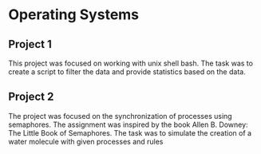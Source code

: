# Operating Systems

## Project 1

This project was focused on working with unix shell bash. The task was to create a script to filter the data and provide statistics based on the data.

## Project 2

The project was focused on the synchronization of processes using semaphores. The assignment was inspired by the book Allen B. Downey: The Little Book of Semaphores. 
The task was to simulate the creation of a water molecule with given processes and rules
